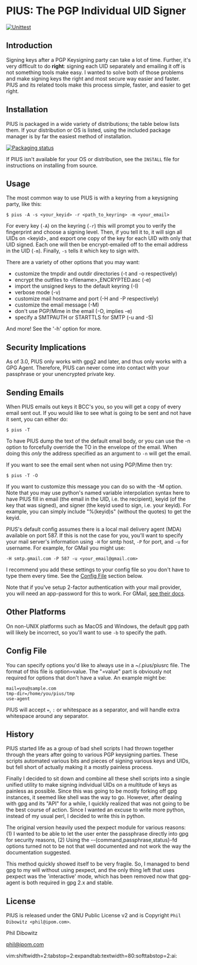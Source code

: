 # PIUS: The PGP Individual UID Signer

[![Unittest](https://github.com/jaymzh/pius/workflows/unit.yml/badge.svg)](https://github.com/jaymzh/pius/actions/workflows/unit.yml)

## Introduction

Signing keys after a PGP Keysigning party can take a lot of time. Further,
it's very difficult to do **right**: signing each UID separately and emailing it
off is not something tools make easy. I wanted to solve both of those problems
and make signing keys the right and most secure way easier and faster. PIUS and
its related tools make this process simple, faster, and easier to get right.

## Installation

PIUS is packaged in a wide variety of distributions; the table below lists them.
If your distribution or OS is listed, using the included package manager is by
far the easiest method of installation. 

[![Packaging status](https://repology.org/badge/vertical-allrepos/pius.svg)](https://repology.org/project/pius/versions)

If PIUS isn't available for your OS or distribution, see the `INSTALL` file for
instructions on installing from source.

## Usage

The most common way to use PIUS is with a keyring from a keysigning party, like
this:

```
$ pius -A -s <your_keyid> -r <path_to_keyring> -m <your_email>
```

For every key (`-A`) on the keyring (`-r`) this will prompt you to verify the
fingerprint and choose a signing level. Then, if you tell it to, it will sign
all UIDs on &lt;keyid&gt;, and export one copy of the key for each UID with
only that UID signed. Each one will then be encrypt-emailed off to the email
address in the UID (`-m`). Finally, `-s` tells it which key to sign with.

There are a variety of other options that you may want:
* customize the tmpdir and outdir directories (-t and -o respectively)
* encrypt the outfiles to &lt;filename&gt;_ENCRYPTED.asc (-e)
* import the unsigned keys to the default keyring (-I)
* verbose mode (-v)
* customize mail hostname and port (-H and -P respectively)
* customize the email message (-M)
* don't use PGP/Mime in the email (-O, implies -e)
* specify a SMTPAUTH or STARTTLS for SMTP (-u and -S)

And more! See the '-h' option for more.


## Security Implications

As of 3.0, PIUS only works with gpg2 and later, and thus only works
with a GPG Agent. Therefore, PIUS can never come into contact with your
passphrase or your unencrypted private key.


## Sending Emails

When PIUS emails out keys it BCC's you, so you will get a copy of every email
sent out. If you would like to see what is going to be sent and not have it
sent, you can either do:

```
$ pius -T
```

To have PIUS dump the text of the default email body, or you can use the -n
option to forcefully override the TO in the envelope of the email. When doing
this *only* the address specified as an argument to `-n` will get the email.

If you want to see the email sent when not using PGP/Mime then try:

```
$ pius -T -O
```

If you want to customize this message you can do so with the -M option. Note
that you may use python's named variable interpolation syntax here to have PIUS
fill in email (the email in the UID, i.e. the recipient), keyid (of the key that
was signed), and signer (the keyid used to sign, i.e. your keyid). For example,
you can simply include "%(keyid)s" (without the quotes) to get the keyid.

PIUS's default config assumes there is a local mail delivery agent (MDA)
available on port 587. If this is not the case for you, you'll want to specify
your mail server's information using `-H` for smtp host, `-P` for port, and `-u`
for username. For example, for GMail you might use:

```
-H smtp.gmail.com -P 587 -u <your_email@gmail.com>
```

I recommend you add these settings to your config file so you don't have to type
them every time. See the [Config File](#config-file) section below.

Note that if you've setup 2-factor authentication with your mail provider, you
will need an app-password for this to work. For GMail, [see their
docs](https://support.google.com/accounts/answer/185833?hl=en).


## Other Platforms

On non-UNIX platforms such as MacOS and Windows, the default gpg path will
likely be incorrect, so you'll want to use `-b` to specify the path.


## Config File

You can specify options you'd like to always use in a ~/.pius/piusrc file. The
format of this file is option=value. The "=value" part is obviously not required
for options that don't have a value. An example might be:

```
mail=you@sample.com
tmp-dir=/home/you/pius/tmp
use-agent
```

PIUS will accept `=`, `:` or whitespace as a separator, and will handle
extra whitespace around any separator.


## History

PIUS started life as a group of bad shell scripts I had thrown together through
the years after going to various PGP keysigning parties. These scripts
automated various bits and pieces of signing various keys and UIDs, but fell
short of actually making it a mostly painless process.

Finally I decided to sit down and combine all these shell scripts into a single
unified utility to make signing individual UIDs on a multitude of keys as
painless as possible. Since this was going to be mostly forking off gpg
instances, it seemed like shell was the way to go. However, after dealing with
gpg and its "API" for a while, I quickly realized that was not going to be the
best course of action. Since I wanted an excuse to write more python, instead
of my usual perl, I decided to write this in python.

The original version heavily used the pexpect module for various reasons: (1) I
wanted to be able to let the user enter the passphrase directly into gpg for
security reasons, (2) Using the --{command,passphrase,status}-fd options turned
not to be not that well documented and not work the way the documentation
suggested.

This method quickly showed itself to be very fragile. So, I managed to bend gpg
to my will without using pexpect, and the only thing left that uses pexpect was
the 'interactive' mode, which has been removed now that gpg-agent is both
required in gpg 2.x and stable.


## License

PIUS is released under the GNU Public License v2 and is Copyright `Phil Dibowitz
<phil@ipom.com>`.


Phil Dibowitz

phil@ipom.com

vim:shiftwidth=2:tabstop=2:expandtab:textwidth=80:softtabstop=2:ai:
